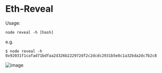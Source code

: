 # Eth-Reveal

Usage:

`node reveal -h [hash]`

e.g.

```
$ node reveal -h 0x92031f1cafad71bdfaa2d326b222972df2c2dcdc2931b5e8c1a32bda2dc7b2c8
```

![image](https://user-images.githubusercontent.com/799038/57974629-80ce6080-7989-11e9-8a8d-8ff107d86cec.png)
